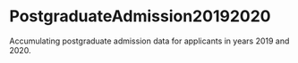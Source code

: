 # PostgraduateAdmission20192020
Accumulating postgraduate admission data for applicants in years 2019 and 2020.
